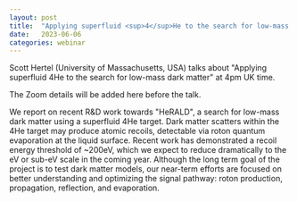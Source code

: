 ```yaml
---
layout: post
title:  "Applying superfluid <sup>4</sup>He to the search for low-mass dark matter"
date:   2023-06-06
categories: webinar
---
```


Scott Hertel (University of Massachusetts, USA) talks about "Applying superfluid 4He to the search for low-mass dark matter" at 4pm UK time.

The Zoom details will be added here before the talk.

We report on recent R&D work towards "HeRALD", a search for low-mass dark matter using a superfluid 4He target.  Dark matter scatters within the 4He target may produce atomic recoils, detectable via roton quantum evaporation at the liquid surface.  Recent work has demonstrated a recoil energy threshold of ~200eV, which we expect to reduce dramatically to the eV or sub-eV scale in the coming year.  Although the long term goal of the project is to test dark matter models, our near-term efforts are focused on better understanding and optimizing the signal pathway:  roton production, propagation, reflection, and evaporation.
